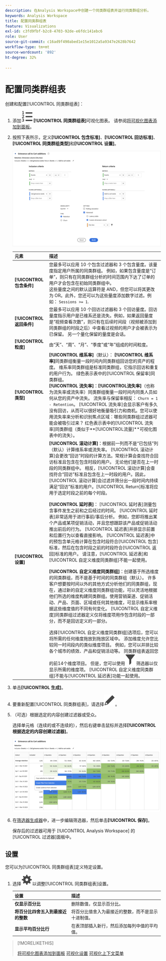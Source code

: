 ```yaml
---
description: 在Analysis Workspace中创建一个同类群组表并运行同类群组分析。
keywords: Analysis Workspace
title: 配置同类群组表
feature: Visualizations
exl-id: c3fd9fbf-b2c8-4703-92de-e6fdc141ebc6
role: User
source-git-commit: c16ad9f490abed1e15e1012a5a9347e2628b7642
workflow-type: tm+mt
source-wordcount: '892'
ht-degree: 32%

---
```


# 配置同类群组表

创建和配置[!UICONTROL 同类群组表]：

1. 添加![TextNumbered](/help/assets/icons/TextNumbered.svg) **[!UICONTROL 同类群组表]**&#x200B;可视化图表。 请参阅[将可视化图表添加到面板](../freeform-analysis-visualizations.md#add-visualizations-to-a-panel)。

1. 按照下表所示，定义&#x200B;**[!UICONTROL 包含标准]**、**[!UICONTROL 回访标准]**、**[!UICONTROL 同类群组类型]**&#x200B;和&#x200B;**[!UICONTROL 设置]**。

   ![配置同类群组表](assets/cohort-configure.png)

   | 元素 | 描述 |
   |--- |--- |
   | **[!UICONTROL 包含条件]** | 您最多可以应用 10 个包含过滤器和 3 个包含量度。该量度指定用户所属的同类群组。 例如，如果包含量度是“订单”，则只有在同类群组分析的时间范围内下达了订单的用户才会包含在初始同类群组中。<br>这些量度之间的默认运算符是 AND，但您可以将其更改为 OR。此外，您还可以为这些量度添加数字过滤。例如： `Sessions >= 1`.</br> |
   | **[!UICONTROL 返回条件]** | 您最多可以应用 10 个回访过滤器和 3 个回访量度。回访量度指示用户是已维系还是流失。例如，如果返回量度是“视频查看次数”，则只有在后续时间段（视频被添加到同类群组的时段之后）中查看过视频的用户才会被表示为已保留。 另一个量化保留的量度是会话。 |
   | **[!UICONTROL 粒度]** | 由“天”、“周”、“月”、“季度”或“年”组成的时间粒度。 |
   | **[!UICONTROL 类型]** | **[!UICONTROL 维系率]**（默认）： **[!UICONTROL 维系率]**&#x200B;同类群组衡量一段时间内同类群组回访您的资产的程度。 维系率同类群组是标准同类群组，它指示回访和重复的用户行为。 绿色表示表中的[!UICONTROL 保留率]同类群组。<br>**[!UICONTROL 流失率&#x200B;]**：**[!UICONTROL &#x200B;流失率&#x200B;]**（也称为流失率或流失率）同类群组衡量一段时间内同类人员如何从您的资产中流失。 流失率与保留率相反： `Churn = 1 - Retention`。 [!UICONTROL 流失率]会显示客户有多久没有回访，从而可以很好地衡量吸引力和商机。您可以使用流失率来分析和识别焦点区域：哪些同类群组过滤器可能会被吸引过来？ 红色表示表中的[!UICONTROL 流失率]同类群组（类似于**[!UICONTROL &#x200B;流量&#x200B;]**可视化图表中的流失）。</br> |
   | **[!UICONTROL 设置]** | **[!UICONTROL 滚动计算]**：根据前一列而不是“已包括”列（默认）计算维系率或流失率。 [!UICONTROL 滚动计算]会更改“回访”时段的计算方法。常规计算会查找符合回访标准且包含在包含时段的用户。 无论他们是否在上一时段的同类群组中。 相反，[!UICONTROL 滚动计算]会查找符合“回访”标准且包含在上一时段的用户。因此，[!UICONTROL 滚动计算]会过滤并筛分出一段时间内持续满足“回访”标准的用户。[!UICONTROL Return]标准将应用于选定时段之前的每个时段。 </br><br>**[!UICONTROL 延时表&#x200B;]**： [!UICONTROL 延时表]测量包含事件发生之前和之后经过的时间。 [!UICONTROL 延时表]非常适用于进行事前/事后分析。 例如，您即将推出某个产品或某项促销活动，并且您想跟踪该产品或促销活动推出前后的行为。 [!UICONTROL 延迟表]并排显示前置和后置行为以查看直接影响。 [!UICONTROL 延迟表]中的预包含单元格计算在包含时段符合[!UICONTROL 包含]标准，然后在包含时段之前的时段符合[!UICONTROL 返回]标准的用户。 请注意，[!UICONTROL 延迟表]和[!UICONTROL 自定义维度同类群组]不能一起使用。</br><br>**[!UICONTROL 自定义维度同类群组]**：创建基于所选维度的同类群组，而不是基于时间的同类群组（默认）。 许多客户想要按时间以外的其他方式分析他们的同类群组，现在，通过新的自定义维度同类群组功能，可以灵活地根据他们所选的维度构建同类群组。使用营销渠道、促销活动、产品、页面、区域或任何其他维度，可显示维系率根据这些维度值的不同有何变化。 [!UICONTROL 自定义维度]同类群组过滤器定义仅将维度项用作包含时段的一部分，而不是回访定义的一部分。</br><br>选择[!UICONTROL 自定义维度同类群组]选项后，您可以将所需的任何维度拖放到拖放区域中。 添加维度允许您比较同一时间段内的类似维度项目。 例如，您可以并排比较各个城市的绩效、产品和促销活动等。 同类群组表返回您的前14个维度项目。 但是，您可以使用![筛选器](/help/assets/icons/Filter.svg)筛选器以仅显示所需的维度项。 [!UICONTROL 自定义维度同类群组]不能与[!UICONTROL 延迟表]功能一起使用。</br> |

1. 单击&#x200B;**[!UICONTROL 生成]**。
1. 要重新配置[!UICONTROL 同类群组表]，请选择![编辑](/help/assets/icons/Edit.svg)。

1. （可选）根据选定的内容创建过滤器或受众。

   选择单元格（连续的或不连续的），然后右键单击鼠标并选择&#x200B;**[!UICONTROL 根据选定的内容创建过滤器]**。

   ![创建过滤器或受众](assets/retention-createfilter.png)

1. 在[筛选器生成器](/help/components/filters/filter-builder.md)中，进一步编辑筛选器，然后单击&#x200B;**[!UICONTROL 保存]**。

   保存后的过滤器可用于 [!UICONTROL Analysis Workspace] 的[!UICONTROL 过滤器]面板中。

## 设置

您可以为[!UICONTROL 同类群组表]定义特定设置。

1. 选择![设置](/help/assets/icons/Setting.svg)以调整[!UICONTROL 同类群组表]设置。

   | 设置 | 描述 |
   |---|---|
   | **仅显示百分比** | 删除数值，仅显示百分比。 |
   | **将百分比四舍五入到最接近的整数** | 将百分比值舍入为最接近的整数，而不是显示十进制值。 |
   | **显示平均百分比行** | 在表顶部插入新行，然后添加每列中值的平均值。 |


>[!MORELIKETHIS]
>
>[将可视化图表添加到面板](/help/analysis-workspace/visualizations/freeform-analysis-visualizations.md#add-visualizations-to-a-panel)
>[可视化设置](/help/analysis-workspace/visualizations/freeform-analysis-visualizations.md#settings)
>[可视化上下文菜单](/help/analysis-workspace/visualizations/freeform-analysis-visualizations.md#context-menu)
>

